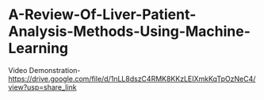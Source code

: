 # A-Review-Of-Liver-Patient-Analysis-Methods-Using-Machine-Learning

Video Demonstration-https://drive.google.com/file/d/1nLL8dszC4RMK8KKzLEIXmkKqTpOzNeC4/view?usp=share_link

